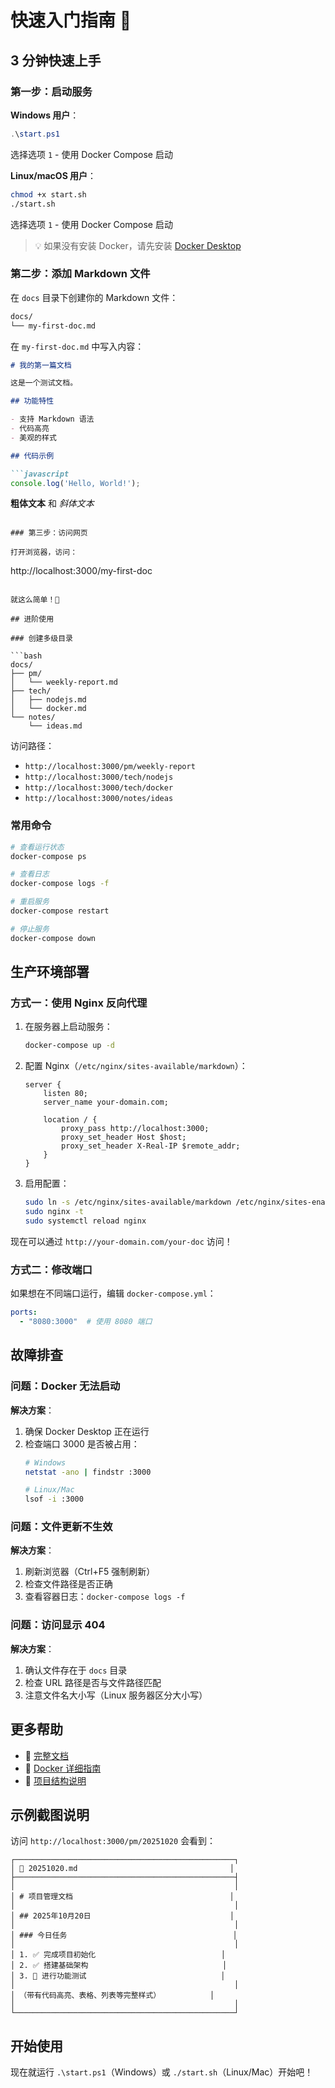 # 快速入门指南 🚀

## 3 分钟快速上手

### 第一步：启动服务

**Windows 用户**：
```powershell
.\start.ps1
```
选择选项 `1` - 使用 Docker Compose 启动

**Linux/macOS 用户**：
```bash
chmod +x start.sh
./start.sh
```
选择选项 `1` - 使用 Docker Compose 启动

> 💡 如果没有安装 Docker，请先安装 [Docker Desktop](https://docs.docker.com/get-docker/)

### 第二步：添加 Markdown 文件

在 `docs` 目录下创建你的 Markdown 文件：

```bash
docs/
└── my-first-doc.md
```

在 `my-first-doc.md` 中写入内容：

```markdown
# 我的第一篇文档

这是一个测试文档。

## 功能特性

- 支持 Markdown 语法
- 代码高亮
- 美观的样式

## 代码示例

```javascript
console.log('Hello, World!');
```

**粗体文本** 和 *斜体文本*
```

### 第三步：访问网页

打开浏览器，访问：
```
http://localhost:3000/my-first-doc
```

就这么简单！🎉

## 进阶使用

### 创建多级目录

```bash
docs/
├── pm/
│   └── weekly-report.md
├── tech/
│   ├── nodejs.md
│   └── docker.md
└── notes/
    └── ideas.md
```

访问路径：
- `http://localhost:3000/pm/weekly-report`
- `http://localhost:3000/tech/nodejs`
- `http://localhost:3000/tech/docker`
- `http://localhost:3000/notes/ideas`

### 常用命令

```bash
# 查看运行状态
docker-compose ps

# 查看日志
docker-compose logs -f

# 重启服务
docker-compose restart

# 停止服务
docker-compose down
```

## 生产环境部署

### 方式一：使用 Nginx 反向代理

1. 在服务器上启动服务：
   ```bash
   docker-compose up -d
   ```

2. 配置 Nginx（`/etc/nginx/sites-available/markdown`）：
   ```nginx
   server {
       listen 80;
       server_name your-domain.com;

       location / {
           proxy_pass http://localhost:3000;
           proxy_set_header Host $host;
           proxy_set_header X-Real-IP $remote_addr;
       }
   }
   ```

3. 启用配置：
   ```bash
   sudo ln -s /etc/nginx/sites-available/markdown /etc/nginx/sites-enabled/
   sudo nginx -t
   sudo systemctl reload nginx
   ```

现在可以通过 `http://your-domain.com/your-doc` 访问！

### 方式二：修改端口

如果想在不同端口运行，编辑 `docker-compose.yml`：

```yaml
ports:
  - "8080:3000"  # 使用 8080 端口
```

## 故障排查

### 问题：Docker 无法启动

**解决方案**：
1. 确保 Docker Desktop 正在运行
2. 检查端口 3000 是否被占用：
   ```bash
   # Windows
   netstat -ano | findstr :3000
   
   # Linux/Mac
   lsof -i :3000
   ```

### 问题：文件更新不生效

**解决方案**：
1. 刷新浏览器（Ctrl+F5 强制刷新）
2. 检查文件路径是否正确
3. 查看容器日志：`docker-compose logs -f`

### 问题：访问显示 404

**解决方案**：
1. 确认文件存在于 `docs` 目录
2. 检查 URL 路径是否与文件路径匹配
3. 注意文件名大小写（Linux 服务器区分大小写）

## 更多帮助

- 📖 [完整文档](README.md)
- 🐳 [Docker 详细指南](DOCKER.md)
- 📁 [项目结构说明](PROJECT_STRUCTURE.md)

## 示例截图说明

访问 `http://localhost:3000/pm/20251020` 会看到：

```
┌─────────────────────────────────────────────────┐
│ 📄 20251020.md                                  │
├─────────────────────────────────────────────────┤
│                                                 │
│ # 项目管理文档                                   │
│                                                 │
│ ## 2025年10月20日                               │
│                                                 │
│ ### 今日任务                                     │
│                                                 │
│ 1. ✅ 完成项目初始化                            │
│ 2. ✅ 搭建基础架构                              │
│ 3. 🔄 进行功能测试                              │
│                                                 │
│ （带有代码高亮、表格、列表等完整样式）           │
│                                                 │
└─────────────────────────────────────────────────┘
```

## 开始使用

现在就运行 `.\start.ps1`（Windows）或 `./start.sh`（Linux/Mac）开始吧！
